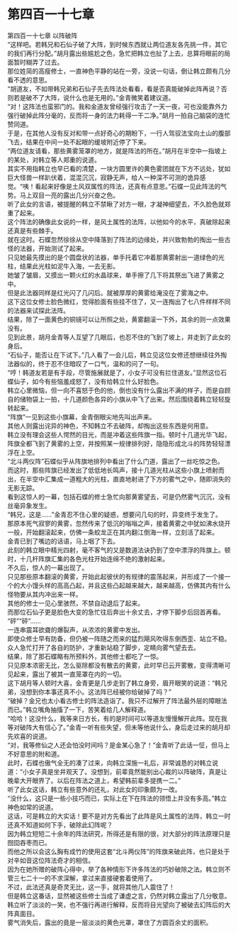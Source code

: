 # 第四百一十七章

第四百一十七章 以阵破阵\
“这样吧。若韩兄和石仙子破了大阵，到时候东西就让两位道友各先挑一件，其它的我们再行分配。”胡月露出些尴尬之色，急忙把韩立也扯了上去，总算将眼前的局面暂时糊弄了过去。\
那位姓简的高瘦修士，一直神色平静的站在一旁，没说一句话，倒让韩立颇有几分看不透的意思。\
“胡道友，不如带韩兄弟和石仙子先去阵法处看看，看是否真能破掉此阵再说？否则若是破不了大阵，说什么也是无用的。”金青微笑着建议道。\
“对！这阵法也蛮邪门的。我和金道友曾经强行攻击了一天一夜，可也没能靠外力强行破掉此阵分毫的，反而将一身的法力耗得一干二净。”胡月一拍自己脑袋的连忙赞同道。\
于是，在其他人没有反对和带一点好奇心的期盼下，一行人驾驭法宝向土山的腹部飞去，结果在中间一处不起眼的缓坡附近停了下来。\
“两位道友请看，那些黄雾笼罩的地方，就是阵法的所在。”胡月在半空中一指坡上的某处，对韩立等人郑重的说道。\
其实不用指韩立也早已看的清楚，一块方圆里许的黄色雾团就在下方不远处，犹如巨大怪兽一样趴伏着，混混沉沉，寂静无声，给人一种深不可测的诡异感觉。“咦！看起来好像是土风双属性的阵法，还真有点意思。”石蝶一见此阵法的气势。马上双目一亮的露出几分兴奋之色。\
听了此女的言语，被提醒的韩立不禁瞅了对方一眼，才凝神细望去，不久脸色就郑重了起来。\
这个阵法的确像此女说的一样，是风土属性的法阵，以他如今的水平，真破除起来还真是有些棘手。\
就在这时。石蝶忽然徐徐从空中降落到了阵法的边缘处，并兴致勃勃的掏出一些古怪的法器，开始测试了起来。\
只见她最先摸出的是个圆盘状的法器，单手托着它冲着那黄雾射出一道绿色的光柱，结果此光柱如泥牛入海，一去无影。\
她皱了皱眉，又摸出一颗火红的水晶球来，单手擦了几下将其祭出飞进了黄雾之中。\
但是此法器同样是红光闪了几闪后。就被厚厚的黄雾给淹没在了雾海之中。\
这下这位女修士脸色微红，觉得脸面有些挂不住了，又一连掏出了七八件样样不同的法器来试探此法阵。\
结果，除了一面黄色的铜镜可以让所照之处，黄雾翻滚一下外，其余的则一点效果没有。\
见到此景，胡月金青等人互望了几眼后，也忍不住的飞到了坡上，并走到了此女的身后。\
“石仙子，能否让在下试下。”几人看了一会儿后，韩立见这位女修还想继续往外掏法器似的，终于忍不住暗叹了一口气，温和的问了一句。\
“哼！韩道友若是有手段，尽管施展就是了，小女子可没有拦住道友。”显然这位石蝶仙子，如今有些恼羞成怒了，没有给韩立什么好脸色。\
韩立心里微恼，但一向不喜怒于色的他，倒也没有什么露出不满的样子，而是自顾自的储物袋上一拍，十几道颜色各异的小旗从中飞了出来。然后围绕着韩立轻轻旋转起来。\
“阵旗”一见到这些小旗幕，金青倒眼尖地先叫出声来。\
其他人则露出诧异的神色，不知韩立不去破阵，却掏出这些东西是何用意。\
韩立没有理会这些人愕然的目光，而是冲着这些阵旗一指。顿时十几道光华飞起，阵旗全都飞到了黄雾的上空，并按照某一规律排列好，隐隐形成北斗的阵势轻轻漂浮在上空。\
“北斗两仪阵”石蝶似乎从阵旗地排列中看出了什么门道，露出了一丝吃惊之色。\
而这时，那些阵旗已经发出了低低地长鸣声，接十几道光柱从这些小旗上喷射而出，在半空中汇集成一道粗大的光柱，直直地射进了下方的雾气之中，随即消失的无影无踪。\
看到这惊人的一幕，包括石蝶的修士急忙向那黄雾望去，可是仍然雾气沉沉，没有丝毫异象发生。\
“韩兄，这是……”金青忍不住心里的疑惑，想要问几句的时，异变终于发生了。\
那原本死气寂寥的黄雾，忽然传来了低沉的嗡嗡之声，接着黄雾之中犹如沸水烧开一般，开始翻滚起来，仿佛一条蛟龙正在其内翻江倒海一样，立刻活了起来。\
金青已到了嘴边的话语，马上咽了下去。\
此刻的韩立眼中精光四射，毫不客气的又是数道法诀扔到了空中漂浮的阵旗上。顿时，十几杆阵旗汇集的各色光柱开始连绵不绝的激射起来。\
不久后，惊人的一幕出现了。\
只见那些原本翻滚的黄雾，开始此起彼伏的有规律的震荡起来，并形成了一个接一个的大小馒头样的高高凸起，并且这些凸起越来越大，越来越高，仿佛其内有什么怪物要从其内冲出来一样。\
其他的修士一见心里骇然，不禁自动退后了起来。\
而那位石仙子更是脸色大变的急忙往后奔出十余丈去，才停下脚步后回首再看。\
“砰”“砰”……\
一连串震耳欲聋的爆裂声，从浓浓的黄雾中发出。\
即使众修士早有防备，但仍被一阵随之而来的猛烈飓风吹得东倒西歪、站立不稳。众人急忙打开了各自的防护，才重新站稳了脚步，定睛向雾气望去去。\
结果，除了那石蝶略有所预料外，其他修士都吃了一惊。\
只见原本浓密无比，怎么驱除都没有散去的黄雾，此时早已云开雾散，变得清晰可见起来，露出了被其一直笼罩在内的一切。\
这下胡月等人顿时大喜，金青更是几步走到了韩立身旁，眉开眼笑的说道：“韩兄弟，没想到你本事还真不小。这法阵已经被你给破掉了吗？”\
“破掉？金兄也太小看古修士的阵法造诣了。我只不过解开了阵法最外层的障眼法而已。”韩立嘴角抽搐了一下，苦笑着给几人解释道。\
“哈哈！这没什么，我等来日方长，有的是时间可以等道友慢慢解开此阵。现在我等对破阵大有信心了。”金青一听有些失望，但未等他说什么，身后走过来的胡月却先欢喜的说道。\
“对，我等修仙之人还会怕没时间吗？是金某心急了！”金青听了此话一怔，但马上不好意思的附和道。\
此时，石蝶也傲气全无的凑了过来，向韩立深施一礼后，非常诚恳的对韩立说道：“小女子真是坐井观天了。没想到，前辈竟然能别出心裁的以阵破阵，真是让晚辈大开眼界了。以后在阵法之道上，希望韩前辈多提携一二。”\
听了此女这话，韩立有些意外的还礼，对此女的印象颇为一改。\
“没什么，这只是一些小技巧而已，实际上在下在阵法的领悟上并没有多高。”韩立神色如常的说道。\
这话，可是韩立的大实话！要不是对方先看出了此阵是风土属性的法阵，韩立一时还真不知道如何下手，破除此幻阵呢？\
因为韩立短短二十余年的阵法研究，所得还是有限的很，对大部分的阵法原理只是囫囵吞枣而已。\
而他之所以会这么胸有成竹的使用这套“北斗两仪阵”的阵旗来破此阵，也只是处于对辛如音这位阵法奇才的相信。\
因为在她所赠的破阵心得中，举了各种情形下许多阵法的巧妙破除之法。韩立则不管三七二十一的不求深解，拿过来直接硬套着使用了。\
不过，此法还真是奇灵无比，这一手，就将其他几人震住了！\
但是韩立这番话，显然被这些修士当成了谦虚之言，仍然对韩立露出了几分敬意。韩立听了淡淡的一笑，也不强行再进行解释，反而将目光望向了被破去幻阵后的大阵真面目。\
雾气消失后，露出的竟是一层淡淡的黄色光罩，罩住了方圆百余丈的面积。

